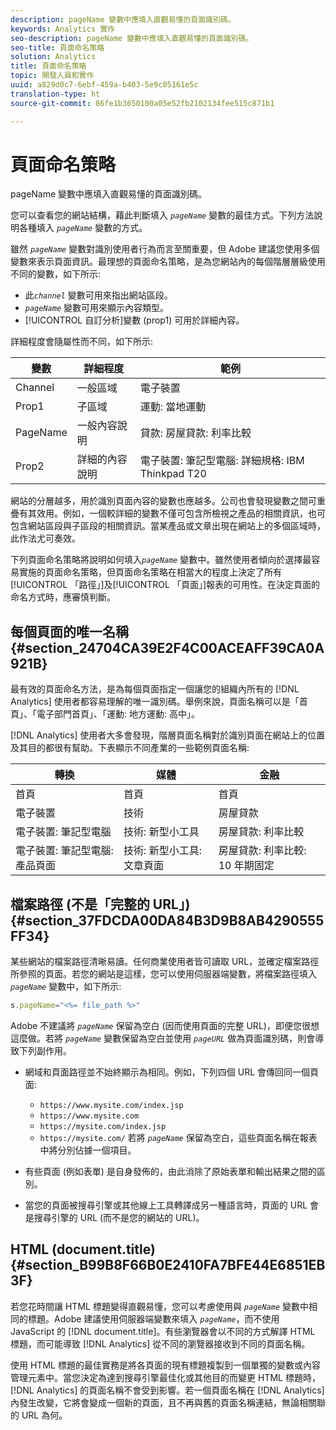 ```yaml
---
description: pageName 變數中應填入直觀易懂的頁面識別碼。
keywords: Analytics 實作
seo-description: pageName 變數中應填入直觀易懂的頁面識別碼。
seo-title: 頁面命名策略
solution: Analytics
title: 頁面命名策略
topic: 開發人員和實作
uuid: a829d0c7-6ebf-459a-b403-5e9c05161e5c
translation-type: ht
source-git-commit: 86fe1b3650100a05e52fb2102134fee515c871b1

---
```



# 頁面命名策略

pageName 變數中應填入直觀易懂的頁面識別碼。

您可以查看您的網站結構，藉此判斷填入 *`pageName`* 變數的最佳方式。下列方法說明各種填入 *`pageName`* 變數的方式。

雖然 *`pageName`* 變數對識別使用者行為而言至關重要，但 Adobe 建議您使用多個變數來表示頁面資訊。最理想的頁面命名策略，是為您網站內的每個階層層級使用不同的變數，如下所示: 

* 此&#x200B;*`channel`* 變數可用來指出網站區段。
* *`pageName`* 變數可用來顯示內容類型。
* [!UICONTROL 自訂分析]變數 (prop1) 可用於詳細內容。

詳細程度會隨屬性而不同，如下所示: 

| 變數 | 詳細程度 | 範例 |
|---|---|---|
| Channel | 一般區域 | 電子裝置 |
| Prop1 | 子區域 | 運動: 當地運動 |
| PageName | 一般內容說明 | 貸款: 房屋貸款: 利率比較 |
| Prop2 | 詳細的內容說明 | 電子裝置: 筆記型電腦: 詳細規格: IBM Thinkpad T20 |

網站的分層越多，用於識別頁面內容的變數也應越多。公司也會發現變數之間可重疊有其效用。例如，一個較詳細的變數不僅可包含所檢視之產品的相關資訊，也可包含網站區段與子區段的相關資訊。當某產品或文章出現在網站上的多個區域時，此作法尤可奏效。

下列頁面命名策略將說明如何填入&#x200B;*`pageName`* 變數中。雖然使用者傾向於選擇最容易實施的頁面命名策略，但頁面命名策略在相當大的程度上決定了所有[!UICONTROL 「路徑」]及[!UICONTROL 「頁面」]報表的可用性。在決定頁面的命名方式時，應審慎判斷。

## 每個頁面的唯一名稱{#section_24704CA39E2F4C00ACEAFF39CA0A921B}

最有效的頁面命名方法，是為每個頁面指定一個讓您的組織內所有的 [!DNL Analytics] 使用者都容易理解的唯一識別碼。舉例來說，頁面名稱可以是「首頁」、「電子部門首頁」、「運動: 地方運動: 高中」。

[!DNL Analytics] 使用者大多會發現，階層頁面名稱對於識別頁面在網站上的位置及其目的都很有幫助。下表顯示不同產業的一些範例頁面名稱: 

| 轉換 | 媒體 | 金融 |
|---|---|---|
| 首頁 | 首頁 | 首頁 |
| 電子裝置 | 技術 | 房屋貸款 |
| 電子裝置: 筆記型電腦 | 技術: 新型小工具 | 房屋貸款: 利率比較 |
| 電子裝置: 筆記型電腦: 產品頁面 | 技術: 新型小工具: 文章頁面 | 房屋貸款: 利率比較: 10 年期固定 |

## 檔案路徑 (不是「完整的 URL」){#section_37FDCDA00DA84B3D9B8AB4290555FF34}

某些網站的檔案路徑清晰易讀。任何商業使用者皆可讀取 URL，並確定檔案路徑所參照的頁面。若您的網站是這樣，您可以使用伺服器端變數，將檔案路徑填入&#x200B;*`pageName`* 變數中，如下所示: 

```js
s.pageName="<%= file_path %>"
```

Adobe 不建議將 *`pageName`* 保留為空白 (因而使用頁面的完整 URL)，即便您很想這麼做。若將 *`pageName`* 變數保留為空白並使用 *`pageURL`* 做為頁面識別碼，則會導致下列副作用。

* 網域和頁面路徑並不始終顯示為相同。例如，下列四個 URL 會傳回同一個頁面: 

   * `https://www.mysite.com/index.jsp`
   * `https://www.mysite.com`
   * `https://mysite.com/index.jsp`
   * `https://mysite.com/`
   若將 *`pageName`* 保留為空白，這些頁面名稱在報表中將分別佔據一個項目。

* 有些頁面 (例如表單) 是自身發佈的，由此消除了原始表單和輸出結果之間的區別。
* 當您的頁面被搜尋引擎或其他線上工具轉譯成另一種語言時，頁面的 URL 會是搜尋引擎的 URL (而不是您的網站的 URL)。

## HTML (document.title){#section_B99B8F66B0E2410FA7BFE44E6851EB3F}

若您花時間讓 HTML 標題變得直觀易懂，您可以考慮使用與 *`pageName`* 變數中相同的標題。Adobe 建議使用伺服器端變數來填入 *`pageName`*，而不使用 JavaScript 的 [!DNL document.title]。有些瀏覽器會以不同的方式解譯 HTML 標題，而可能導致 [!DNL Analytics] 從不同的瀏覽器接收到不同的頁面名稱。

使用 HTML 標題的最佳實務是將各頁面的現有標題複製到一個單獨的變數或內容管理元素中。當您決定為達到搜尋引擎最佳化或其他目的而變更 HTML 標題時，[!DNL Analytics] 的頁面名稱不會受到影響。若一個頁面名稱在 [!DNL Analytics] 內發生改變，它將會變成一個新的頁面，且不再與舊的頁面名稱連結，無論相關聯的 URL 為何。
